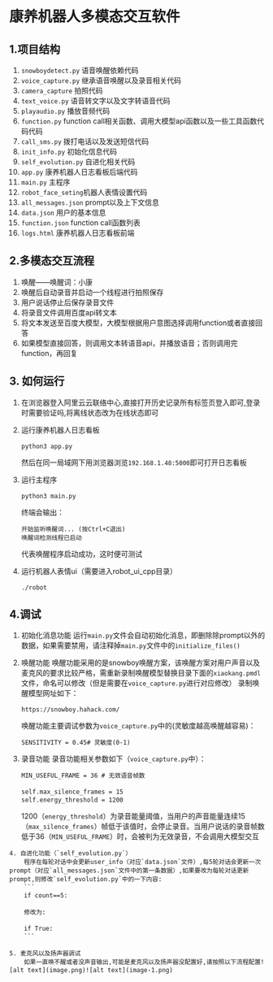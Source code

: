 # 康养机器人多模态交互软件
## 1.项目结构
1. `snowboydetect.py` 语音唤醒依赖代码
2. `voice_capture.py` 继承语音唤醒以及录音相关代码
3. `camera_capture` 拍照代码
4. `text_voice.py` 语音转文字以及文字转语音代码
5. `playaudio.py` 播放音频代码
6. `function.py` function call相关函数、调用大模型api函数以及一些工具函数代码代码
7. `call_sms.py` 拨打电话以及发送短信代码
8. `init_info.py` 初始化信息代码
9. `self_evolution.py` 自进化相关代码
10. `app.py` 康养机器人日志看板后端代码
11. `main.py` 主程序
12. `robot_face_seting`机器人表情设置代码
13. `all_messages.json` prompt以及上下文信息
14. `data.json` 用户的基本信息
15. `function.json` function call函数列表
16. `logs.html` 康养机器人日志看板前端

## 2.多模态交互流程
1. 唤醒——唤醒词：小康
2. 唤醒后自动录音并启动一个线程进行拍照保存
3. 用户说话停止后保存录音文件
4. 将录音文件调用百度api转文本
5. 将文本发送至百度大模型，大模型根据用户意图选择调用function或者直接回答
6. 如果模型直接回答，则调用文本转语音api，并播放语音；否则调用完function，再回复


## 3. 如何运行
1. 在浏览器登入阿里云云联络中心,直接打开历史记录所有标签页登入即可,登录时需要验证吗,将离线状态改为在线状态即可

2. 运行康养机器人日志看板 
   ```
   python3 app.py
   ```
    然后在同一局域网下用浏览器浏览`192.168.1.48:5000`即可打开日志看板

3. 运行主程序
    ```
   python3 main.py
    ```
    终端会输出：
    ```
    开始监听唤醒词... (按Ctrl+C退出)
    唤醒词检测线程已启动
    ```
    代表唤醒程序启动成功，这时便可测试

4. 运行机器人表情ui（需要进入robot_ui_cpp目录）
    ```
    ./robot
    ```

## 4.调试
   1. 初始化消息功能
        运行`main.py`文件会自动初始化消息，即删除除prompt以外的数据，如果需要禁用，请注释掉`main.py`文件中的`initialize_files()`
   2. 唤醒功能
        唤醒功能采用的是snowboy唤醒方案，该唤醒方案对用户声音以及麦克风的要求比较严格，需重新录制唤醒模型替换目录下面的`xiaokang.pmdl`文件，命名可以修改（但是需要在`voice_capture.py`进行对应修改）
        录制唤醒模型网址如下：
        ```
        https://snowboy.hahack.com/
        ```
        唤醒功能主要调试参数为`voice_capture.py`中的(灵敏度越高唤醒越容易)：
        ```
        SENSITIVITY = 0.45# 灵敏度(0-1)
        ```

   3. 录音功能
        录音功能相关参数如下（`voice_capture.py`中）：
        ```
        MIN_USEFUL_FRAME = 36 # 无效语音帧数

        self.max_silence_frames = 15
        self.energy_threshold = 1200
        ```

        1200（`energy_threshold`）为录音能量阈值，当用户的声音能量连续15（`max_silence_frames`）帧低于该值时，会停止录音。当用户说话的录音帧数低于36（`MIN_USEFUL_FRAME`）时，会被判为无效录音，不会调用大模型交互

    4. 自进化功能（`self_evolution.py`）
        程序在每轮对话中会更新user_info（对应`data.json`文件）,每5轮对话会更新一次prompt（对应`all_messages.json`文件中的第一条数据）,如果要改为每轮对话更新prompt,则修改`self_evolution.py`中的一下内容:
        ```
        if count==5:
        
        修改为:

        if True:
        ```

    5. 麦克风以及扬声器调试
        如果一直唤不醒或者没声音输出,可能是麦克风以及扬声器没配置好,请按照以下流程配置![alt text](image.png)![alt text](image-1.png)







